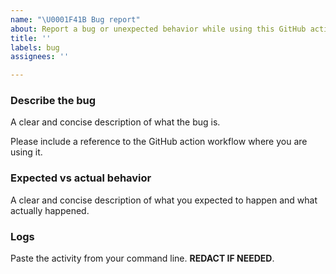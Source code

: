 ```yaml
---
name: "\U0001F41B Bug report"
about: Report a bug or unexpected behavior while using this GitHub action
title: ''
labels: bug
assignees: ''

---
```


### Describe the bug

A clear and concise description of what the bug is.

Please include a reference to the GitHub action workflow where you are using it.

### Expected vs actual behavior

A clear and concise description of what you expected to happen and what actually happened.

### Logs

Paste the activity from your command line. **REDACT IF NEEDED**.